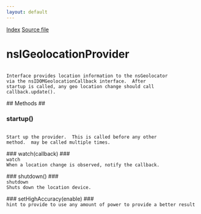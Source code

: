 ```yaml
---
layout: default
---
```

<div id='links'><a href="../index.html">Index</a>
<a href="http://dxr.mozilla.org/mozilla-central/source/xpcom/system/nsIGeolocationProvider.idl">Source file</a>
</div>

# nsIGeolocationProvider #
<code>  
Interface provides location information to the nsGeolocator  
via the nsIDOMGeolocationCallback interface.  After  
startup is called, any geo location change should call  
callback.update().  
  
</code>
## Methods ##

### startup() ###
<code>  
Start up the provider.  This is called before any other  
method.  may be called multiple times.  
  
</code>
### watch(callback) ###
<code>  
watch  
When a location change is observed, notify the callback.  
  
</code>
### shutdown() ###
<code>  
shutdown  
Shuts down the location device.  
  
</code>
### setHighAccuracy(enable) ###
<code>  
hint to provide to use any amount of power to provide a better result  
  
</code>